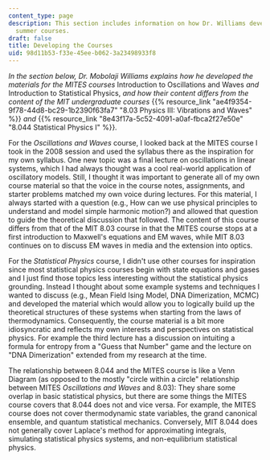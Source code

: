 ```yaml
---
content_type: page
description: This section includes information on how Dr. Williams developed his MITES
  summer courses.
draft: false
title: Developing the Courses
uid: 98d11b53-f33e-45ee-b062-3a23498933f8
---
```

*In the section below, Dr. Mobolaji Williams explains how he developed the materials for the MITES courses* Introduction to Oscillations and Waves *and* Introduction to Statistical Physics, *and how their content differs from the content of the MIT undergraduate courses* {{% resource_link "ae4f9354-9f78-44d8-bc29-1b2390f63fa7" "8.03 Physics III: Vibrations and Waves" %}} *and* {{% resource_link "8e43f17a-5c52-4091-a0af-fbca2f27e50e" "8.044 Statistical Physics I" %}}*.*

For the *Oscillations and Waves* course, I looked back at the MITES course I took in the 2008 session and used the syllabus there as the inspiration for my own syllabus. One new topic was a final lecture on oscillations in linear systems, which I had always thought was a cool real-world application of oscillatory models. Still, I thought it was important to generate all of my own course material so that the voice in the course notes, assignments, and starter problems matched my own voice during lectures. For this material, I always started with a question (e.g., How can we use physical principles to understand and model simple harmonic motion?) and allowed that question to guide the theoretical discussion that followed. The content of this course differs from that of the MIT 8.03 course in that the MITES course stops at a first introduction to Maxwell's equations and EM waves, while MIT 8.03 continues on to discuss EM waves in media and the extension into optics. 

For the *Statistical Physics* course, I didn't use other courses for inspiration since most statistical physics courses begin with state equations and gases and I just find those topics less interesting without the statistical physics grounding. Instead I thought about some example systems and techniques I wanted to discuss (e.g., Mean Field Ising Model, DNA Dimerization, MCMC) and developed the material which would allow you to logically build up the theoretical structures of these systems when starting from the laws of thermodynamics. Consequently, the course material is a bit more idiosyncratic and reflects my own interests and perspectives on statistical physics. For example the third lecture has a discussion on intuiting a formula for entropy from a "Guess that Number" game and the lecture on "DNA Dimerization" extended from my research at the time. 

The relationship between 8.044 and the MITES course is like a Venn Diagram (as opposed to the mostly "circle within a circle" relationship between MITES *Oscillations and Waves* and 8.03): They share some overlap in basic statistical physics, but there are some things the MITES course covers that 8.044 does not and vice versa. For example, the MITES course does not cover thermodynamic state variables, the grand canonical ensemble, and quantum statistical mechanics. Conversely, MIT 8.044 does not generally cover Laplace's method for approximating integrals, simulating statistical physics systems, and non-equilibrium statistical physics.
